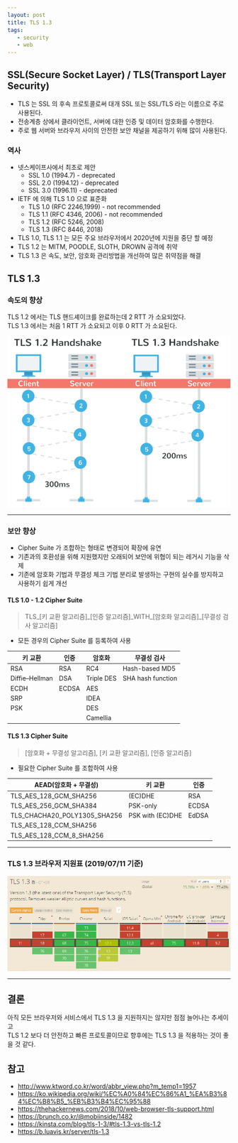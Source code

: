 ```yaml
---
layout: post
title: TLS 1.3
tags:
   - security
   - web
---
```


## SSL(Secure Socket Layer) / TLS(Transport Layer Security)
* TLS 는 SSL 의 후속 프로토콜로써 대개 SSL 또는 SSL/TLS 라는 이름으로 주로 사용된다.
* 전송계층 상에서 클라이언트, 서버에 대한 인증 및 데이터 암호화를 수행한다.
* 주로 웹 서버와 브라우저 사이의 안전한 보안 채널을 제공하기 위해 많이 사용된다.
 

### 역사
* 넷스케이프사에서 최초로 제안
    * SSL 1.0 (1994.7) - deprecated
    * SSL 2.0 (1994.12) - deprecated
    * SSL 3.0 (1996.11) - deprecated
* IETF 에 의해 TLS 1.0 으로 표준화
    * TLS 1.0 (RFC 2246,1999) - not recommended
    * TLS 1.1 (RFC 4346, 2006) - not recommended
    * TLS 1.2 (RFC 5246, 2008)
    * TLS 1.3 (RFC 8446, 2018)
* TLS 1.0, TLS 1.1 는 모든 주요 브라우저에서 2020년에 지원을 중단 할 예정
* TLS 1.2 는 MITM, POODLE, SLOTH, DROWN 공격에 취약
* TLS 1.3 은 속도, 보안, 암호화 관리방법을 개선하여 많은 취약점을 해결

## TLS 1.3
### 속도의 향상
TLS 1.2 에서는 TLS 핸드셰이크를 완료하는데 2 RTT 가 소요되었다.<br>
TLS 1.3 에서는 처음 1 RTT 가 소요되고 이후 0 RTT 가 소요된다.

![handshake](../images/2019-07-11-tls1.3/handshake.png)

---
### 보안 향상
* Cipher Suite 가 조합하는 형태로 변경되어 확장에 유연
* 기존과의 호환성을 위해 지원했지만 오래되어 보안에 위협이 되는 레거시 기능을 삭제
* 기존에 암호화 기법과 무결성 체크 기법 분리로 발생하는 구현의 실수를 방지하고 사용하기 쉽게 개선 

#### TLS 1.0 - 1.2 Cipher Suite
> TLS_\[키 교환 알고리즘]\_\[인증 알고리즘]\_WITH\_\[암호화 알고리즘\]\_\[무결성 검사 알고리즘\]
* 모든 경우의 Cipher Suite 를 등록하여 사용

|키 교환|인증|암호화|무결성 검사|
|---|---|---|---|
|RSA|RSA|RC4|Hash-based MD5|
|Diffie–Hellman|DSA|Triple DES|SHA hash function|
|ECDH|ECDSA|AES| |
|SRP| |IDEA| |
|PSK| |DES| |
| | |Camellia| |

#### TLS 1.3 Cipher Suite
> \[암호화 + 무결성 알고리즘\], \[키 교환 알고리즘\], \[인증 알고리즘\]    
* 필요한 Cipher Suite 를 조합하여 사용

|AEAD(암호화 + 무결성)|키 교환|인증|
|---|---|---|
|TLS_AES_128_GCM_SHA256|(EC)DHE|RSA|
|TLS_AES_256_GCM_SHA384|PSK-only|ECDSA|
|TLS_CHACHA20_POLY1305_SHA256|PSK with (EC)DHE|EdDSA|
|TLS_AES_128_CCM_SHA256| | |
|TLS_AES_128_CCM_8_SHA256| | |

---
### TLS 1.3 브라우저 지원표 (2019/07/11 기준)
![handshake](../images/2019-07-11-tls1.3/support-table.png)

---

## 결론
아직 모든 브라우저와 서비스에서 TLS 1.3 을 지원하지는 않지만 점점 늘어나는 추세이고<br>
TLS 1.2 보다 더 안전하고 빠른 프로토콜이므로 향후에는 TLS 1.3 을 적용하는 것이 좋을 것 같다.

## 참고
* http://www.ktword.co.kr/word/abbr_view.php?m_temp1=1957
* https://ko.wikipedia.org/wiki/%EC%A0%84%EC%86%A1_%EA%B3%84%EC%B8%B5_%EB%B3%B4%EC%95%88
* https://thehackernews.com/2018/10/web-browser-tls-support.html
* https://brunch.co.kr/@mobiinside/1482
* https://kinsta.com/blog/tls-1-3/#tls-1.3-vs-tls-1.2
* https://b.luavis.kr/server/tls-1.3